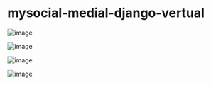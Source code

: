 # mysocial-medial-django-vertual
![image](https://github.com/salokhiddinusmonovich/mysocial-medial-django-virtual/assets/157391066/c72fd4c4-cd9e-49dc-be74-03052538b0e0)

![image](https://github.com/salokhiddinusmonovich/mysocial-medial-django-virtual/assets/157391066/6274255a-0db1-4393-b716-2a0dbcfa0464)

![image](https://github.com/salokhiddinusmonovich/mysocial-medial-django-virtual/assets/157391066/4ef32179-d60a-49b0-bbd1-607c915795c8)

![image](https://github.com/salokhiddinusmonovich/mysocial-medial-django-virtual/assets/157391066/867b2a95-a441-4328-ae41-f8391019abe0)



